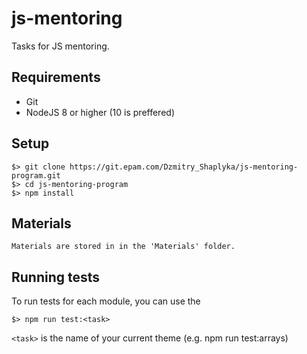 # js-mentoring

Tasks for JS mentoring.

## Requirements

* Git
* NodeJS 8 or higher (10 is preffered)

## Setup

```
$> git clone https://git.epam.com/Dzmitry_Shaplyka/js-mentoring-program.git
$> cd js-mentoring-program
$> npm install
```
## Materials
```
Materials are stored in in the 'Materials' folder.
```
## Running tests

To run tests for each module, you can use the 

```
$> npm run test:<task>
```

`<task>` is the name of your current theme (e.g. npm run test:arrays)